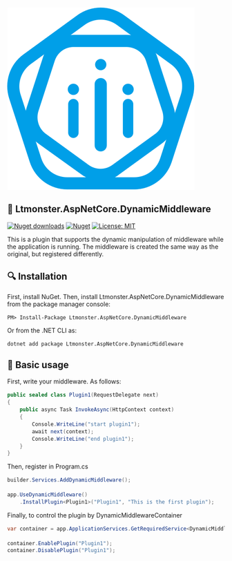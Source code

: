﻿![Ltmonster.AspNetCore.DynamicMiddleware](https://raw.githubusercontent.com/lt-monster/Ltmonster.AspNetCore.DynamicMiddleware/f164cc155c7379dfa95d79925d2ed89cb195d2a6/logo.svg)

## 🚩 Ltmonster.AspNetCore.DynamicMiddleware

[![Nuget downloads](https://img.shields.io/badge/nuget-v1.0.1-blue)](https://www.nuget.org/packages/Ltmonster.AspNetCore.DynamicMiddleware/)
[![Nuget](https://img.shields.io/badge/downloads-0M-1afa29)](https://www.nuget.org/packages/Ltmonster.AspNetCore.DynamicMiddleware/)
[![License: MIT](https://img.shields.io/badge/License-MIT-yellow.svg)](https://github.com/lt-monster/Ltmonster.AspNetCore.DynamicMiddleware/blob/main/LICENSE)

This is a plugin that supports the dynamic manipulation of middleware while the application is running.
The middleware is created the same way as the original, but registered differently.

## 🔍 Installation
First, install NuGet. Then, install Ltmonster.AspNetCore.DynamicMiddleware from the package manager console:
```
PM> Install-Package Ltmonster.AspNetCore.DynamicMiddleware
```
Or from the .NET CLI as:
```
dotnet add package Ltmonster.AspNetCore.DynamicMiddleware
```

## 🚀 Basic usage
First, write your middleware. As follows:
```csharp
public sealed class Plugin1(RequestDelegate next)
{
    public async Task InvokeAsync(HttpContext context)
    {
        Console.WriteLine("start plugin1");
        await next(context);
        Console.WriteLine("end plugin1");
    }
}
```

Then, register in Program.cs
```csharp
builder.Services.AddDynamicMiddleware();

app.UseDynamicMiddleware()
    .InstallPlugin<Plugin1>("Plugin1", "This is the first plugin");
```

Finally, to control the plugin by DynamicMiddlewareContainer
```csharp
var container = app.ApplicationServices.GetRequiredService<DynamicMiddlewareContainer>();

container.EnablePlugin("Plugin1");
container.DisablePlugin("Plugin1");
```